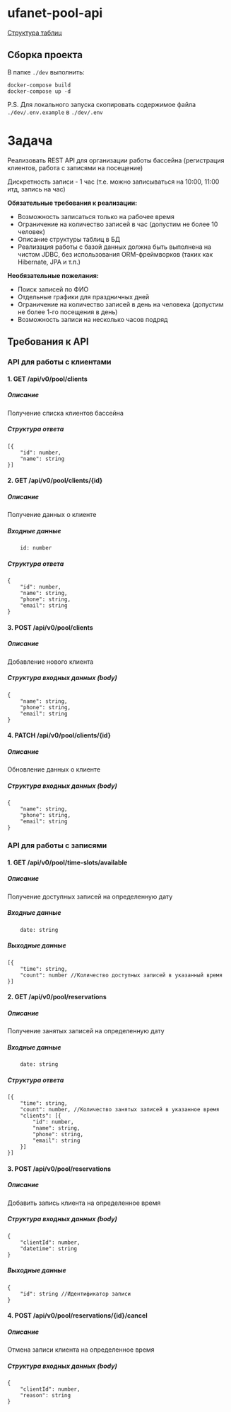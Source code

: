 # ufanet-pool-api
[Структура таблиц](/pool-api/pool-api/src/main/resources/db/2025-10-29--01-create-tables.sql)
## Сборка проекта
В папке `./dev` выполнить:
```
docker-compose build
docker-compose up -d
```

P.S. Для локального запуска скопировать содержимое файла `./dev/.env.example` в `./dev/.env`

# Задача
Реализовать REST API для организации работы бассейна (регистрация клиентов, работа с записями на посещение)

Дискретность записи - 1 час (т.е. можно записываться на 10:00, 11:00 итд, запись на час)

**Обязательные требования к реализации:**
- Возможность записаться только на рабочее время
- Ограничение на количество записей в час (допустим не более 10 человек)
- Описание структуры таблиц в БД
- Реализация работы с базой данных должна быть выполнена на чистом JDBC, без использования ORM-фреймворков (таких как Hibernate, JPA и т.п.)

**Необязательные пожелания:**
- Поиск записей по ФИО
- Отдельные графики для праздничных дней
- Ограничение на количество записей в день на человека (допустим не более 1-го посещения в день)
- Возможность записи на несколько часов подряд

## Требования к API

### API для работы с клиентами

#### 1. GET /api/v0/pool/clients

##### Описание
Получение списка клиентов бассейна

##### Структура ответа
```
[{
    "id": number,
    "name": string
}]
```

#### 2. GET /api/v0/pool/clients/{id}

##### Описание
Получение данных о клиенте

##### Входные данные
```
    id: number
```

##### Структура ответа
```
{
    "id": number,
    "name": string,
    "phone": string,
    "email": string
}
```

#### 3. POST /api/v0/pool/clients

##### Описание
Добавление нового клиента

##### Структура входных данных (body)
```
{
    "name": string,
    "phone": string,
    "email": string
}    
```

#### 4. PATCH /api/v0/pool/clients/{id}

##### Описание
Обновление данных о клиенте

##### Структура входных данных (body)
```
{
    "name": string,
    "phone": string,
    "email": string
}    
```

### API для работы с записями

#### 1. GET /api/v0/pool/time-slots/available

##### Описание
Получение доступных записей на определенную дату

##### Входные данные
```
    date: string
```

##### Выходные данные
```
[{
    "time": string,
    "count": number //Количество доступных записей в указанный время 
}]
```

#### 2. GET /api/v0/pool/reservations

##### Описание
Получение занятых записей на определенную дату

##### Входные данные
```
    date: string
```

##### Структура ответа
```
[{
    "time": string,
    "count": number, //Количество занятых записей в указанное время
    "clients": [{
        "id": number,
        "name": string,
        "phone": string,
        "email": string
    }]
}]
```

#### 3. POST /api/v0/pool/reservations

##### Описание
Добавить запись клиента на определенное время

##### Структура входных данных (body)
```
{
    "clientId": number,
    "datetime": string
}
```

##### Выходные данные
```
{
    "id": string //Идентификатор записи
}
```

#### 4. POST /api/v0/pool/reservations/{id}/cancel

##### Описание
Отмена записи клиента на определенное время

##### Структура входных данных (body)
```
{
    "clientId": number,
    "reason": string
}
```
